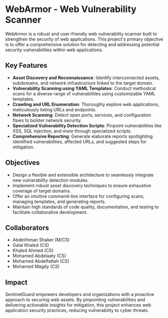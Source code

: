 # WebArmor - Web Vulnerability Scanner

WebArmor is a robust and user-friendly web vulnerability scanner built to strengthen the security of web applications. This project's primary objective is to offer a comprehensive solution for detecting and addressing potential security vulnerabilities within web applications.

## Key Features

- **Asset Discovery and Reconnaissance**: Identify interconnected assets, subdomains, and network infrastructure linked to the target domain.
- **Vulnerability Scanning using YAML Templates**: Conduct methodical scans for a diverse range of vulnerabilities using customizable YAML templates.
- **Crawling and URL Enumeration**: Thoroughly explore web applications, meticulously listing URLs and endpoints.
- **Network Scanning**: Detect open ports, services, and configuration flaws to bolster network security.
- **Specialized Vulnerability Detection Scripts**: Pinpoint vulnerabilities like XSS, SQL injection, and more through specialized scripts.
- **Comprehensive Reporting**: Generate elaborate reports spotlighting identified vulnerabilities, affected URLs, and suggested steps for mitigation.

## Objectives

- Design a flexible and extensible architecture to seamlessly integrate new vulnerability detection modules.
- Implement robust asset discovery techniques to ensure exhaustive coverage of target domains.
- Offer an intuitive command-line interface for configuring scans, managing templates, and generating reports.
- Maintain high standards of code quality, documentation, and testing to facilitate collaborative development.

## Collaborators

- Abdelrhman Shaker (M/CS)
- Galal Khaled (CS)
- Khaled Ahmed (CS)
- Mohamed Abdelaaty (CS)
- Mohamed Abdelfattah (CS)
- Mohamed Magdy (CS)

## Impact

SentinelGuard empowers developers and organizations with a proactive approach to securing web assets. By pinpointing vulnerabilities and delivering actionable insights for mitigation, this project enhances web application security practices, reducing vulnerability to cyber threats.

